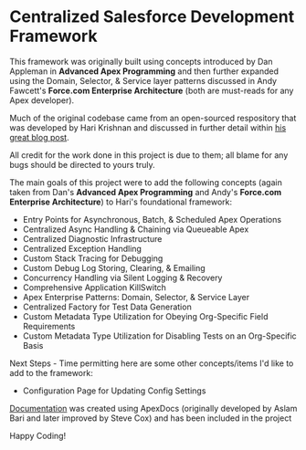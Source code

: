 # Centralized Salesforce Development Framework
This framework was originally built using concepts introduced by Dan Appleman in **Advanced Apex Programming** and then further expanded using the Domain, Selector, & Service layer patterns discussed in Andy Fawcett's **Force.com Enterprise Architecture** (both are must-reads for any Apex developer). 

Much of the original codebase came from an open-sourced respository that was developed by Hari Krishnan and discussed in further detail within [his great blog post](http://krishhari.wordpress.com/2013/07/22/an-architecture-framework-to-handle-triggers-in-the-force-com-platform/).

All credit for the work done in this project is due to them; all blame for any bugs should be directed to yours truly.

The main goals of this project were to add the following concepts (again taken from Dan's **Advanced Apex Programming** and Andy's **Force.com Enterprise Architecture**) to Hari's foundational framework:

* Entry Points for Asynchronous, Batch, & Scheduled Apex Operations
* Centralized Async Handling & Chaining via Queueable Apex
* Centralized Diagnostic Infrastructure
* Centralized Exception Handling
* Custom Stack Tracing for Debugging
* Custom Debug Log Storing, Clearing, & Emailing
* Concurrency Handling via Silent Logging & Recovery
* Comprehensive Application KillSwitch
* Apex Enterprise Patterns: Domain, Selector, & Service Layer
* Centralized Factory for Test Data Generation
* Custom Metadata Type Utilization for Obeying Org-Specific Field Requirements
* Custom Metadata Type Utilization for Disabling Tests on an Org-Specific Basis

Next Steps - Time permitting here are some other concepts/items I'd like to add to the framework:

* Configuration Page for Updating Config Settings

[Documentation](http://scottbcovert.github.io/Centralized-Salesforce-Dev-Framework/) was created using ApexDocs (originally developed by Aslam Bari and later improved by Steve Cox) and has been included in the project

Happy Coding!